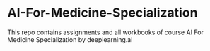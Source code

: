 # AI-For-Medicine-Specialization
This repo contains assignments and all workbooks of course AI For Medicine Specialization by deeplearning.ai
